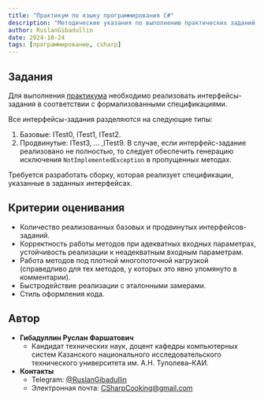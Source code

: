 ```yaml
---
title: "Практикум по языку программирования C#"
description: "Методические указания по выполнению практических заданий по языку программирования C#."
author: RuslanGibadullin
date: 2024-10-24
tags: [программирование, csharp]
---
```


## Задания

Для выполнения [практикума](https://csharpcooking.github.io/practice/CSharpTestTasks.zip) необходимо реализовать интерфейсы-задания в соответствии с формализованными спецификациями.

Все интерфейсы-задания разделяются на следующие типы:
1. Базовые: ITest0, ITest1, ITest2.
2. Продвинутые: ITest3, … ,ITest9.
    В случае, если интерфейс-задание реализовано не полностью, то следует обеспечить генерацию исключения `NotImplementedException` в пропущенных методах.

Требуется разработать сборку, которая реализует спецификации, указанные в заданных интерфейсах.

## Критерии оценивания

- Количество реализованных базовых и продвинутых интерфейсов-заданий.
- Корректность работы методов при адекватных входных параметрах, устойчивость реализации к неадекватным входным параметрам.
- Работа методов под плотной многопоточной нагрузкой (справедливо для тех методов, у которых это явно упомянуто в комментарии).
- Быстродействие реализации с эталонными замерами.
- Стиль оформления кода.

## Автор

- **Гибадуллин Руслан Фаршатович**
  - Кандидат технических наук, доцент кафедры компьютерных систем Казанского национального исследовательского технического университета им. А.Н. Туполева–КАИ.
- **Контакты**
  - Telegram: [@RuslanGibadullin](https://t.me/RuslanGibadullin)
  - Электронная почта: [CSharpCooking@gmail.com](mailto:CSharpCooking@gmail.com)
